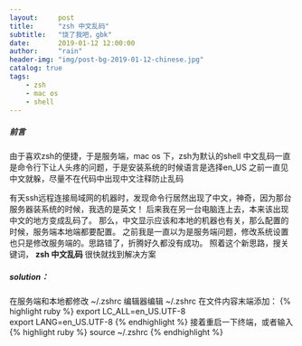 ```yaml
---
layout:     post
title:      "zsh 中文乱码"
subtitle:   "饶了我吧，gbk"
date:       2019-01-12 12:00:00
author:     "rain"
header-img: "img/post-bg-2019-01-12-chinese.jpg"
catalog: true
tags:
    - zsh
    - mac os
    - shell
---
```

##### 前言
由于喜欢zsh的便捷，于是服务端，mac os 下，zsh为默认的shell
中文乱码一直是命令行下让人头疼的问题，于是安装系统的时候语言是选择en_US
之前一直见中文就躲，尽量不在代码中出现中文注释防止乱码

有天ssh远程连接局域网的机器时，发现命令行居然出现了中文，神奇，因为那台服务器装系统的时候，我选的是英文！
后来我在另一台电脑连上去，本来该出现中文的地方变成乱码了。
那么，中文显示应该和本地的机器也有关，那么配置的时候，服务端本地端都要配置。
之前我是一直以为是服务端问题，修改系统设置也只是修改服务端的。思路错了，折腾好久都没有成功。
照着这个新思路，搜关键词， <b> zsh 中文乱码 </b> 很快就找到解决方案

##### solution：

在服务端和本地都修改 ~/.zshrc
编辑器编辑 ~/.zshrc
在文件内容末端添加：
{% highlight ruby %}
export LC_ALL=en_US.UTF-8  
export LANG=en_US.UTF-8
{% endhighlight %}
接着重启一下终端，或者输入
{% highlight ruby %}
source ~/.zshrc
{% endhighlight %}
